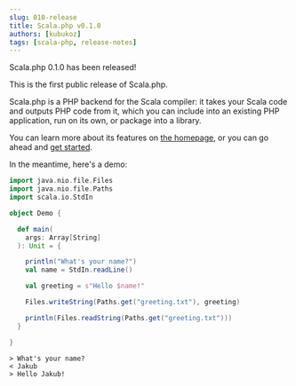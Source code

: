 ```yaml
---
slug: 010-release
title: Scala.php v0.1.0
authors: [kubukoz]
tags: [scala-php, release-notes]
---
```


Scala.php 0.1.0 has been released!

This is the first public release of Scala.php.

Scala.php is a PHP backend for the Scala compiler: it takes your Scala code and outputs PHP code from it,
which you can include into an existing PHP application, run on its own, or package into a library.

You can learn more about its features on [the homepage](/), or you can go ahead and [get started](/docs/getting-started).

In the meantime, here's a demo:

```scala title="src/main/scala/Demo.scala"
import java.nio.file.Files
import java.nio.file.Paths
import scala.io.StdIn

object Demo {

  def main(
    args: Array[String]
  ): Unit = {

    println("What's your name?")
    val name = StdIn.readLine()

    val greeting = s"Hello $name!"

    Files.writeString(Paths.get("greeting.txt"), greeting)

    println(Files.readString(Paths.get("greeting.txt")))
  }

}
```

```plaintext title="Output"
> What's your name?
< Jakub
> Hello Jakub!
```
